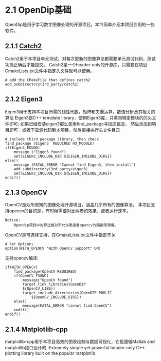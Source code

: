 # 2.1 OpenDip基础
OpenDip是用于学习数字图像处理的开源项目。本节简单介绍本项目引用的一些软件。

## 2.1.1 [Catch2](https://github.com/catchorg/Catch2)
Catch2用于本项目单元测试，对每次更新的图像算法都需要单元测试代码，测试功能正确后才能提交。
Catch2是一个header-only的开源库，只需要在项目CmakeLists.txt文件中指定头文件就可以使用。
```
# add the CMakeFile that defines catch2
add_subdirectory(3rd_party/catch2)
```

## 2.1.2 Eigen3
Eigen3用于支持本项目所需的线性代数，矩阵和矢量运算，数值分析及其相关的算法
Eigen3是C++ template library，使用Eigen3库，只需包特定模块的的头文件即可; 如果已经安装eigen3那么使用find_package寻找库信息，
然后添加到项目即可；或者下载源代码到本项目，然后直接执行头文件目录
```
# include third package library, then check
find_package (Eigen3  REQUIRED NO_MODULE)
if(Eigen3_FOUND)
    message ("Eigen3 found")
	set(EIGEN3_INCLUDE_DIR ${EIGEN_INCLUDE_DIRS})
else()
    message (FATAL_ERROR "Cannot find Eigen3, then install")
	add_subdirectory(3rd_party/eigen3)
	set(EIGEN3_INCLUDE_DIR ${EIGEN_INCLUDE_DIRS})
endif()
```
## 2.1.3 OpenCV
OpenCV是众所周知的图像处理开源项目，涵盖几乎所有的图像算法。
本项目支持opencv的目的是，有时候需要对比两者的效果、或者运行速率。
```
Notice:  
    Opendip项目中的算法绝对不允许直接拿opencv的函数来调用。
```

OpenCV是可选择支持，在CmakeLists.txt文件中指定开关
```
# Set Options
option(WITH_OPENCV "With OpenCV Support" ON)
```
支持opencv编译:
```
if(WITH_OPENCV)
    find_package(OpenCV REQUIRED)
    if(OpenCV_FOUND)
        message("OpenCV found")
        target_link_libraries(OpenDIP
        ${OpenCV_LIBS}) 
        target_include_directories(OpenDIP PUBLIC 
            ${OpenCV_INCLUDE_DIRS}) 
    else()
        message(FATAL_ERROR "cannot find OpenCV")
    endif()
endif()
```

## 2.1.4 Matplotlib-cpp
matplotlib-cpp用于本项目高效的图表绘制与数据可视化，它是遵循Matlab and matplotlib接口设计的.
Extremely simple yet powerful header-only C++ plotting library built on the popular matplotlib

